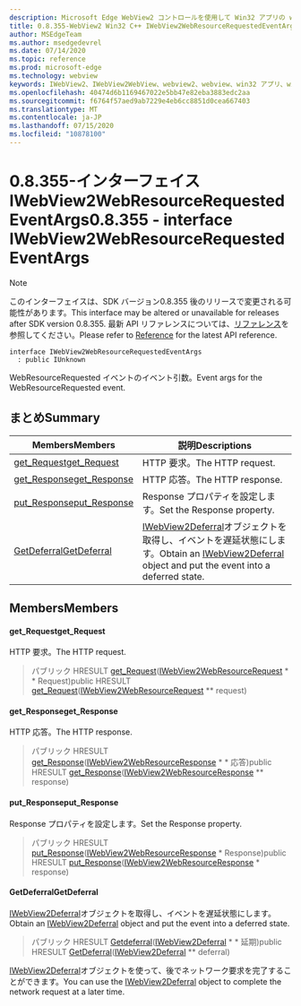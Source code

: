 ```yaml
---
description: Microsoft Edge WebView2 コントロールを使用して Win32 アプリの web コンテンツをホストする
title: 0.8.355-WebView2 Win32 C++ IWebView2WebResourceRequestedEventArgs
author: MSEdgeTeam
ms.author: msedgedevrel
ms.date: 07/14/2020
ms.topic: reference
ms.prod: microsoft-edge
ms.technology: webview
keywords: IWebView2、IWebView2WebView、webview2、webview、win32 アプリ、win32、edge
ms.openlocfilehash: 40474d6b1169467022e5bb47e82eba3883edc2aa
ms.sourcegitcommit: f6764f57aed9ab7229e4eb6cc8851d0cea667403
ms.translationtype: MT
ms.contentlocale: ja-JP
ms.lasthandoff: 07/15/2020
ms.locfileid: "10878100"
---
```

# <span data-ttu-id="e3e40-104">0.8.355-インターフェイス IWebView2WebResourceRequestedEventArgs</span><span class="sxs-lookup"><span data-stu-id="e3e40-104">0.8.355 - interface IWebView2WebResourceRequestedEventArgs</span></span> 

> [!NOTE]
> <span data-ttu-id="e3e40-105">このインターフェイスは、SDK バージョン0.8.355 後のリリースで変更される可能性があります。</span><span class="sxs-lookup"><span data-stu-id="e3e40-105">This interface may be altered or unavailable for releases after SDK version 0.8.355.</span></span> <span data-ttu-id="e3e40-106">最新 API リファレンスについては、[リファレンス](../../../webview2-api-reference.md)を参照してください。</span><span class="sxs-lookup"><span data-stu-id="e3e40-106">Please refer to [Reference](../../../webview2-api-reference.md) for the latest API reference.</span></span>

```
interface IWebView2WebResourceRequestedEventArgs
  : public IUnknown
```

<span data-ttu-id="e3e40-107">WebResourceRequested イベントのイベント引数。</span><span class="sxs-lookup"><span data-stu-id="e3e40-107">Event args for the WebResourceRequested event.</span></span>

## <span data-ttu-id="e3e40-108">まとめ</span><span class="sxs-lookup"><span data-stu-id="e3e40-108">Summary</span></span>

 <span data-ttu-id="e3e40-109">Members</span><span class="sxs-lookup"><span data-stu-id="e3e40-109">Members</span></span>                        | <span data-ttu-id="e3e40-110">説明</span><span class="sxs-lookup"><span data-stu-id="e3e40-110">Descriptions</span></span>
--------------------------------|---------------------------------------------
[<span data-ttu-id="e3e40-111">get_Request</span><span class="sxs-lookup"><span data-stu-id="e3e40-111">get_Request</span></span>](#get_request) | <span data-ttu-id="e3e40-112">HTTP 要求。</span><span class="sxs-lookup"><span data-stu-id="e3e40-112">The HTTP request.</span></span>
[<span data-ttu-id="e3e40-113">get_Response</span><span class="sxs-lookup"><span data-stu-id="e3e40-113">get_Response</span></span>](#get_response) | <span data-ttu-id="e3e40-114">HTTP 応答。</span><span class="sxs-lookup"><span data-stu-id="e3e40-114">The HTTP response.</span></span>
[<span data-ttu-id="e3e40-115">put_Response</span><span class="sxs-lookup"><span data-stu-id="e3e40-115">put_Response</span></span>](#put_response) | <span data-ttu-id="e3e40-116">Response プロパティを設定します。</span><span class="sxs-lookup"><span data-stu-id="e3e40-116">Set the Response property.</span></span>
[<span data-ttu-id="e3e40-117">GetDeferral</span><span class="sxs-lookup"><span data-stu-id="e3e40-117">GetDeferral</span></span>](#getdeferral) | <span data-ttu-id="e3e40-118">[IWebView2Deferral](IWebView2Deferral.md)オブジェクトを取得し、イベントを遅延状態にします。</span><span class="sxs-lookup"><span data-stu-id="e3e40-118">Obtain an [IWebView2Deferral](IWebView2Deferral.md) object and put the event into a deferred state.</span></span>

## <span data-ttu-id="e3e40-119">Members</span><span class="sxs-lookup"><span data-stu-id="e3e40-119">Members</span></span>

#### <span data-ttu-id="e3e40-120">get_Request</span><span class="sxs-lookup"><span data-stu-id="e3e40-120">get_Request</span></span> 

<span data-ttu-id="e3e40-121">HTTP 要求。</span><span class="sxs-lookup"><span data-stu-id="e3e40-121">The HTTP request.</span></span>

> <span data-ttu-id="e3e40-122">パブリック HRESULT [get_Request](#get_request)([IWebView2WebResourceRequest](IWebView2WebResourceRequest.md) \* \* Request)</span><span class="sxs-lookup"><span data-stu-id="e3e40-122">public HRESULT [get_Request](#get_request)([IWebView2WebResourceRequest](IWebView2WebResourceRequest.md) \*\* request)</span></span>

#### <span data-ttu-id="e3e40-123">get_Response</span><span class="sxs-lookup"><span data-stu-id="e3e40-123">get_Response</span></span> 

<span data-ttu-id="e3e40-124">HTTP 応答。</span><span class="sxs-lookup"><span data-stu-id="e3e40-124">The HTTP response.</span></span>

> <span data-ttu-id="e3e40-125">パブリック HRESULT [get_Response](#get_response)([IWebView2WebResourceResponse](IWebView2WebResourceResponse.md) \* \* 応答)</span><span class="sxs-lookup"><span data-stu-id="e3e40-125">public HRESULT [get_Response](#get_response)([IWebView2WebResourceResponse](IWebView2WebResourceResponse.md) \*\* response)</span></span>

#### <span data-ttu-id="e3e40-126">put_Response</span><span class="sxs-lookup"><span data-stu-id="e3e40-126">put_Response</span></span> 

<span data-ttu-id="e3e40-127">Response プロパティを設定します。</span><span class="sxs-lookup"><span data-stu-id="e3e40-127">Set the Response property.</span></span>

> <span data-ttu-id="e3e40-128">パブリック HRESULT [put_Response](#put_response)([IWebView2WebResourceResponse](IWebView2WebResourceResponse.md) \* Response)</span><span class="sxs-lookup"><span data-stu-id="e3e40-128">public HRESULT [put_Response](#put_response)([IWebView2WebResourceResponse](IWebView2WebResourceResponse.md) \* response)</span></span>

#### <span data-ttu-id="e3e40-129">GetDeferral</span><span class="sxs-lookup"><span data-stu-id="e3e40-129">GetDeferral</span></span> 

<span data-ttu-id="e3e40-130">[IWebView2Deferral](IWebView2Deferral.md)オブジェクトを取得し、イベントを遅延状態にします。</span><span class="sxs-lookup"><span data-stu-id="e3e40-130">Obtain an [IWebView2Deferral](IWebView2Deferral.md) object and put the event into a deferred state.</span></span>

> <span data-ttu-id="e3e40-131">パブリック HRESULT [Getdeferral](#getdeferral)([IWebView2Deferral](IWebView2Deferral.md) \* \* 延期)</span><span class="sxs-lookup"><span data-stu-id="e3e40-131">public HRESULT [GetDeferral](#getdeferral)([IWebView2Deferral](IWebView2Deferral.md) \*\* deferral)</span></span>

<span data-ttu-id="e3e40-132">[IWebView2Deferral](IWebView2Deferral.md)オブジェクトを使って、後でネットワーク要求を完了することができます。</span><span class="sxs-lookup"><span data-stu-id="e3e40-132">You can use the [IWebView2Deferral](IWebView2Deferral.md) object to complete the network request at a later time.</span></span>

